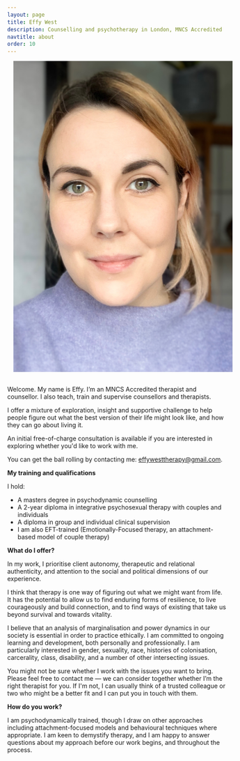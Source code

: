```yaml
---
layout: page
title: Effy West
description: Counselling and psychotherapy in London, MNCS Accredited
navtitle: about
order: 10
---
```

<img class="col one right" src="/img/8D6106A2-86BA-4F07-AF7B-1B8AC3DCCADE.jpeg" alt="West Therapy" style="margin: 0 0 1em 1em" />

Welcome. My name is Effy. I’m an MNCS Accredited therapist and counsellor. I also teach, train and supervise counsellors and therapists.

I offer a mixture of exploration, insight and supportive challenge to help people figure out what the best version of their life might look like, and how they can go about living it. 

An initial free-of-charge consultation is available if you are interested in exploring whether you'd like to work with me. 

You can get the ball rolling by contacting me: [effywesttherapy@gmail.com](mailto:effywesttherapy@gmail.com).

<b> My training and qualifications </b>

I hold:

- A masters degree in psychodynamic counselling
- A 2-year diploma in integrative psychosexual therapy with couples and individuals
- A diploma in group and individual clinical supervision 
- I am also EFT-trained (Emotionally-Focused therapy, an attachment-based model of couple therapy)


<b>What do I offer?</b>


In my work, I prioritise client autonomy, therapeutic and relational authenticity, and attention to the social and political dimensions of our experience.

I think that therapy is one way of figuring out what we might want from life. It has the potential to allow us to find enduring forms of resilience, to live courageously and build connection, and to find ways of existing that take us beyond survival and towards vitality. 

I believe that an analysis of marginalisation and power dynamics in our society is essential in order to practice ethically. I am committed to ongoing learning and development, both personally and professionally. I am particularly interested in gender, sexuality, race, histories of colonisation, carcerality, class, disability, and a number of other intersecting issues.  

You might not be sure whether I work with the issues you want to bring. Please feel free to contact me — we can consider together whether I’m the right therapist for you. If I'm not, I can usually think of a trusted colleague or two who might be a better fit and I can put you in touch with them.

<b>How do you work?</b>

I am psychodynamically trained, though I draw on other approaches including attachment-focused models and behavioural techniques where appropriate. I am keen to demystify therapy, and I am happy to answer questions about my approach before our work begins, and throughout the process. 
